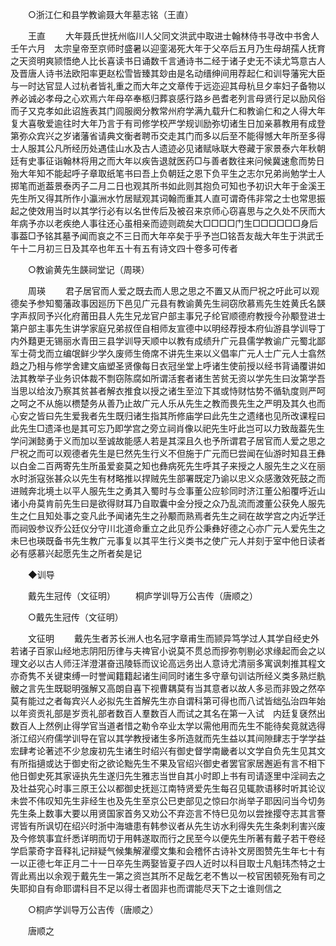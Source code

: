 <!-- { "loadSidebar": true } -->
　　○浙江仁和县学教谕聂大年墓志铭（王直） 

　　王直 
　　大年聂氏世抚州临川人父同文洪武中取进士翰林侍书寻改中书舍人壬午六月　太宗皇帝至京师时盛暑以迎銮渴死大年于父卒后五月乃生母胡孺人抚育之天资明爽颕悟绝人比长喜读书日诵数千言通诗书二经于诸子史无不读尤笃意古人及晋唐人诗书法欧阳率更赵松雪皆臻其玅由是名动缙绅间用荐起仁和训导藩宪大臣与一时达官显人过杭者皆礼重之而大年之文章传于远迩迎其母杭旦夕率妇子备物以养必诚必孝母之心欢焉六年母卒奉柩归葬哀感行路乡邑耆老列言母贤行足以励风俗而子又克孝如此诏旌表其门闾服阕分教常州府学满九载升仁和教谕仁和之人得大年复大喜敬爱逾往时大年乃言于有司修学校严学规训励弥切诸生日加亲慕教用有成登第弥众宾兴之岁诸藩省请典文衡者聘币交走其门而多以后至不能得憾大年所至多得士人服其公凡所经历处遇佳山水及古人遗迹必见诸赋咏联大卷藏于家景泰六年秋朝廷有史事征诣翰林将用之而大年以疾告退就医药□与善者数往来问候冀速愈而势日殆大年知不能起呼子章取纸笔书曰吾上负朝廷之恩下负平生之志尔兄弟尚勉学士人掷笔而逝葢景泰丙子二月二日也观其所书如此则其抱负可知也予初识大年于金溪王先生所又得其所作小瀛洲水竹居赋观其词翰而重其人直可谓奇伟非常之士也常思振起之使效用当时以其学行必有以名世传后及被召来京师心窃喜思与之久处不厌而大年病予亦以老疾绝人事往还心虽相亲而迹则疏矣大□□□□门生□□□□□□身后事葢□予铭其墓予闻而哀之不三日而大年卒矣于乎予岂□铭吾友哉大年生于洪武壬午十二月初三日及其卒也年五十有五有诗文四十卷多可传者 

　　○教谕黄先生韺祠堂记（周瑛） 

　　周瑛 
　　君子居官而人爱之既去而人思之思之不置又从而尸祝之吁此可以观德矣予参知蜀藩政事因廵历下邑见广元县有教谕黄先生祠窃欣慕焉先生姓黄氏名韺字声叔同予兴化府莆田县人先生兄龙官户部主事兄子纶官顺德府教授今孙颙登进士第户部主事先生讲学家庭兄弟叔侄自相师友宣德中以明经荐授本府仙游县学训导丁内外囏更无锡丽水青田三县学训导天顺中以教有成绩升广元县儒学教谕广元蜀北鄙军士荷戈而立编氓鲜少学久废师生倚席不讲先生来以义倡率广元人士广元人士翕然趋之乃相与修学舍建文庙塑圣贤像每日衣冠坐堂上呼诸生使前授以经书背诵覆讲如法其教举子业务识体裁不剽窃陈腐如所谓活套者诸生苦贫无资以学先生曰汝第学吾当思以给汝乃察其贫甚者解衣推食以授之诸生至泣下其或恃财怙势不循轨度则严呵之呵之不从施以槚楚务从善乃止故广元人乐从先生之教而畏先生之严明及其久也而心安之皆曰先生爱我者先生既归诸生指其所修庙学曰此先生之遗绪也见所改课程曰此先生□遗泽也是其可忘乃即学宫之旁立祠肖像以祀先生吁此岂可以力致哉葢先生学问渊懿勇于义而加以至诚故能感人若是其深且久也予所谓君子居官而人爱之思之尸祝之而可以观德者先生是巳然先生行义不但施于广元而巳尝闻在仙游时知县王彝以白金二百两寄先生所虽爱妾莫之知也彝病死先生呼其子来授之人服先生之义在丽水时浙寇张甚众以先生有材略推以捍贼先生部署既定乃谕以忠义众感激效死鼓之而进贼奔北境土以平人服先生之勇其入蜀时与佥事董公应轸同时济江董公船覆呼近山诸小舟莫肯前先生曰是欲得财耳乃自取囊中金分授之众乃乱流而渡董公获免人服先生之仁且知处事之变凡此予闻诸先生之孙颙而熟焉者先生之祠在故学宫之内近学迁而祠毁参议乔公廷仪分守川北道命重立之此见乔公秉彝好德之心亦广元人爱先生之未巳也瑛既备书先生教广元事复以其平生行义类书之使广元人并刻于室中他日读者必有感慕兴起愿先生之所者矣是记 

　　◆训导 

　　戴先生冠传（文征明） 
　　桐庐学训导万公吉传（唐顺之） 

　　○戴先生冠传（文征明） 

　　文征明 
　　戴先生者苏长洲人也名冠字章甫生而颕异笃学过人其学自经史外若诸子百家山经地志阴阳历律与夫禆官小说莫不贯总而摉弥刳剔必求缘起而会之以理文必以古人师汪洋澄湛奋迅陵轹而议论高远务出人意诗尤清丽多寓讽刺推其程文亦奇隽不关键束缚一时誉闻籍籍起诸生间同时诸生多守章句训诂所经义类多熟烂骫骳之言先生既聪明强解又高朗自喜下视曹耦莫有当其意者以故人多忌而非毁之然卒莫有能过之者每宾兴人必拟先生首解先生亦自谓科第可得也而八试皆绌弘治四年始以年资贡礼部是岁贡礼部者数百人羣数百人而试之其名在第一入试　内廷复褎然出数百人上然例止得学官当道者惜之勒令卒业太学以需他用而先生不能待矣竟就选得浙江绍兴府儒学训导在官以其学教授诸生多所造就而先生益以其间隙肆志于学学益宏肆考论著述不少怠废初先生诸生时绍兴有御史督学南畿者以文学自负先生见其文有所指擿或达于御史衔之欲论黜先生不果及官绍兴御史者罢官家居邂逅有言不相下他日御史死其家诬执先生遂归先生雅志当世自其小时即上书有司请逐里中淫祠去之及壮益究心时事三原王公以都御史抚廵江南特贤爱先生每召见辄款语移时听其论议未尝不伟叹知先生非经生也及先生至京公巳吏部见之惊曰尔尚举子耶因问当今切务先生条上数事大要以用贤国家首务又劝公不弃迩言不恃巳见勿以尝挫撄夺志其言謇谔皆有所讽切在绍兴时浙中海塘患有韩参议者从先生访水利得失先生条刺利害兴废及今修筑事宜纤悉详明而切于用韩遂取而行之民至今以便先生所著有戴子若干卷经学启蒙奇字音释礼记辩疑气候集解濯缨文集和会稽怀古诗补文房图赞先生年七十有一以正德七年正月二十一日卒先生两娶皆夏子四人近时以科目取士凡魁玮杰特之士胥此焉出以余观于戴先生一第之资岂其所不足哉乞老不售以一校官困顿死殆有司之失耶抑自有命耶谓科目不足以得士者固非也而谓能尽天下之士谁则信之 

　　○桐庐学训导万公吉传（唐顺之） 

　　唐顺之 
